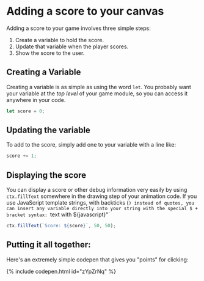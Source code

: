 # Adding a score to your canvas

Adding a score to your game involves three simple steps:

1. Create a variable to hold the score.
2. Update that variable when the player scores.
3. Show the score to the user.

## Creating a Variable

Creating a variable is as simple as using the word `let`. You probably want your variable at the *top level* of your game module, so you can access it anywhere in your code.

```javascript
let score = 0;
```

## Updating the variable

To add to the score, simply add one to your variable with a line like:

```javascript
score += 1;
```

## Displaying the score

You can display a score or other debug information very easily by using `ctx.fillText` somewhere in the drawing step of your animation code. If you use JavaScript template strings, with backticks (`) instead of quotes, you can insert any variable directly
into your string with the special $ + bracket syntax: `text with ${javascript}"`

```javascript
ctx.fillText(`Score: ${score}`, 50, 50);
```

## Putting it all together:

Here's an extremely simple codepen that gives you "points" for clicking:

{% include codepen.html id="zYpZrNq" %}

